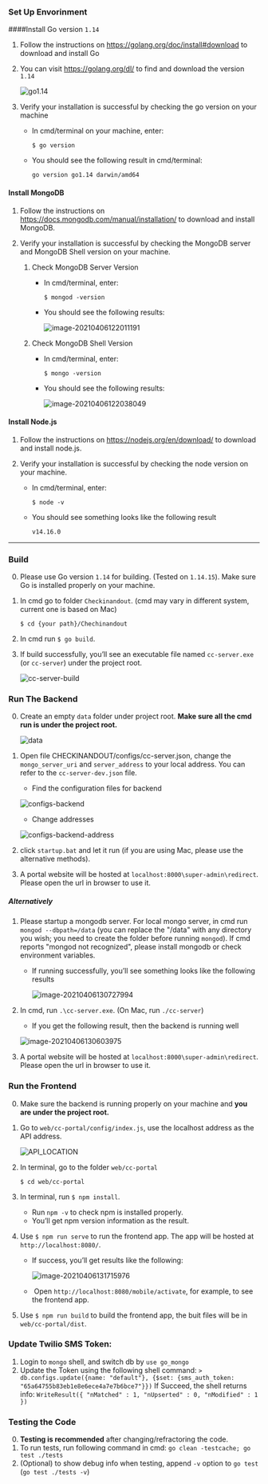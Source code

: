 ### Set Up Envorinment
####Install Go version `1.14`

1. Follow the instructions on https://golang.org/doc/install#download to download and install Go
2. You can visit https://golang.org/dl/ to find and download the version `1.14`

   ![go1.14](readme.assets/go1.14.png)

3. Verify your installation is successful by checking the go version on your machine

   - In cmd/terminal on your machine, enter:

     `$ go version`

   - You should see the following result in cmd/terminal:

     `go version go1.14 darwin/amd64`

#### Install MongoDB

1. Follow the instructions on https://docs.mongodb.com/manual/installation/ to download and install MongoDB.

2. Verify your installation is successful by checking the MongoDB server and MongoDB Shell version on your machine.

   1. Check MongoDB Server Version

      - In cmd/terminal, enter:

        `$ mongod -version`

      - You should see the following results:

        ![image-20210406122011191](readme.assets/image-20210406122011191.png)

   2. Check MongoDB Shell Version

      - In cmd/terminal, enter:

        `$ mongo -version`

      - You should see the following results:

        ![image-20210406122038049](readme.assets/image-20210406122038049.png)

#### Install Node.js

1. Follow the instructions on https://nodejs.org/en/download/ to download and install node.js.

2. Verify your installation is successful by checking the node version on your machine.

   - In cmd/terminal, enter:

     `$ node -v`

   - You should see something looks like the following result

     `v14.16.0`

---

### Build

0. Please use Go version `1.14` for building. (Tested on `1.14.15`). Make sure Go is installed properly on your machine.

1. In cmd go to folder `Checkinandout`. (cmd may vary in different system, current one is based on Mac)

   `$ cd {your path}/Chechinandout`

2. In cmd run `$ go build`.

3. If build successfully, you’ll see an executable file named `cc-server.exe` (or `cc-server`) under the project root.

   ![cc-server-build](readme.assets/cc-server-build.png)

### Run The Backend
0. Create an empty `data` folder under project root. <strong>Make sure all the cmd run is under the project root.</strong>

   ![data](readme.assets/data.png)

1. Open file CHECKINANDOUT/configs/cc-server.json, change the `mongo_server_uri` and `server_address` to your local address. You can refer to the `cc-server-dev.json` file.

   - Find the configuration files for backend

   ![configs-backend](readme.assets/configs-backend.png)

   - Change addresses

   ![configs-backend-address](readme.assets/configs-backend-address.png)

2. click `startup.bat` and let it run (if you are using Mac, please use the alternative methods).

3. A portal website will be hosted at `localhost:8000\super-admin\redirect`. Please open the url in browser to use it.
##### Alternatively
1. Please startup a mongodb server. For local mongo server, in cmd run `mongod --dbpath=/data` (you can replace the "/data" with any directory you wish; you need to create the folder before running `mongod`). If cmd reports "mongod not recognized", please install mongodb or check environment variables.

   - If running successfully, you’ll see something looks like the following results

     ![image-20210406130727994](readme.assets/image-20210406130727994.png)

2. In cmd, run `.\cc-server.exe`. (On Mac, run `./cc-server`)

   -  If you get the following result, then the backend is running well

     ![image-20210406130603975](readme.assets/image-20210406130603975.png)

3. A portal website will be hosted at `localhost:8000\super-admin\redirect`. Please open the url in browser to use it.

### Run the Frontend
0. Make sure the backend is running properly on your machine and <strong>you are under the project root.</strong>

1. Go to `web/cc-portal/config/index.js`, use the localhost address as the API address.

   ![API_LOCATION](readme.assets/API_LOCATION.png)

2. In terminal, go to the folder `web/cc-portal`

   `$ cd web/cc-portal`

3. In terminal, run `$ npm install`.

   - Run `npm -v` to check npm is installed properly.
   - You’ll get npm version information as the result.

4. Use `$ npm run serve` to run the frontend app. The app will be hosted at `http://localhost:8080/`. 

   - If success, you’ll get results like the following:

     ![image-20210406131715976](readme.assets/image-20210406131715976.png)

   - ​	Open `http://localhost:8080/mobile/activate`, for example, to see the frontend app.

5. Use `$ npm run build` to build the frontend app, the buit files will be in `web/cc-portal/dist`.

### Update Twilio SMS Token:
1. Login to `mongo` shell, and switch db by `use go_mongo`
2. Update the Token using the following shell command:
`> db.configs.update({name: "default"}, {$set: {sms_auth_token: "65a64755b83eb1e8e6ece4a7e7b6bce7"}})` 
If Succeed, the shell returns info: `WriteResult({ "nMatched" : 1, "nUpserted" : 0, "nModified" : 1 })`

### Testing the Code
0. **Testing is recommended** after changing/refractoring the code.
1. To run tests, run following command in cmd: `go clean -testcache; go test ./tests`
2. (Optional) to show debug info when testing, append `-v` option to `go test` (`go test ./tests -v`) 
